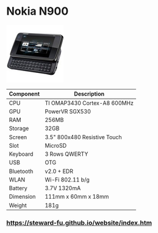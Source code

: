 # Nokia N900
![Alt text](imgs/main.jpg)
  
|Component|Description                      |
|---------|---------------------------------|
|CPU      |TI OMAP3430 Cortex-A8 600MHz     |
|GPU      |PowerVR SGX530                   |
|RAM      |256MB                            |
|Storage  |32GB                             |
|Screen   |3.5" 800x480 Resistive Touch     |
|Slot     |MicroSD                          |
|Keyboard |3 Rows QWERTY                    |
|USB      |OTG                              |
|Bluetooth|v2.0 + EDR                       |
|WLAN     |Wi-Fi 802.11 b/g                 |
|Battery  |3.7V 1320mA                      |
|Dimension|111mm x 60mm x 18mm              |
|Weight   |181g                             |

### https://steward-fu.github.io/website/index.htm
